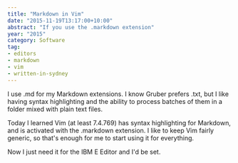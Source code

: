 ```yaml
---
title: "Markdown in Vim"
date: "2015-11-19T13:17:00+10:00"
abstract: "If you use the .markdown extension"
year: "2015"
category: Software
tag:
- editors
- markdown
- vim
- written-in-sydney
---
```

I use .md for my Markdown extensions. I know Gruber prefers .txt, but I like having syntax highlighting and the ability to process batches of them in a folder mixed with plain text files.

Today I learned Vim (at least 7.4.769) has syntax highlighting for Markdown, and is activated with the .markdown extension. I like to keep Vim fairly generic, so that's enough for me to start using it for everything.

Now I just need it for the IBM E Editor and I'd be set.

